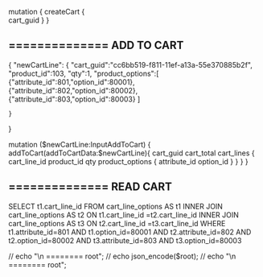 
mutation {
        createCart {            
            cart_guid
        }
    }

## ============== ADD TO CART
{
    "newCartLine": {
        "cart_guid":"cc6bb519-f811-11ef-a13a-55e370885b2f",
        "product_id":103,
        "qty":1,
        "product_options":[
            {"attribute_id":801,"option_id":80001},
            {"attribute_id":802,"option_id":80002},
            {"attribute_id":803,"option_id":80003}
        ]        
                       
    }
}

mutation ($newCartLine:InputAddToCart) {
        addToCart(addToCartData:$newCartLine){
            cart_guid
            cart_total 
            cart_lines {
                cart_line_id
                product_id
                qty
                product_options {
                    attribute_id
                    option_id
                }
            }
        }
    }


## ============== READ CART


SELECT t1.cart_line_id FROM cart_line_options AS t1
INNER JOIN cart_line_options AS t2 ON t1.cart_line_id =t2.cart_line_id
INNER JOIN cart_line_options AS t3 ON t2.cart_line_id =t3.cart_line_id
WHERE t1.attribute_id=801 AND t1.option_id=80001
AND  t2.attribute_id=802 AND t2.option_id=80002
AND  t3.attribute_id=803 AND t3.option_id=80003

//                            echo "\n ======== root";
//                            echo json_encode($root);
//                            echo "\n ======== root";

